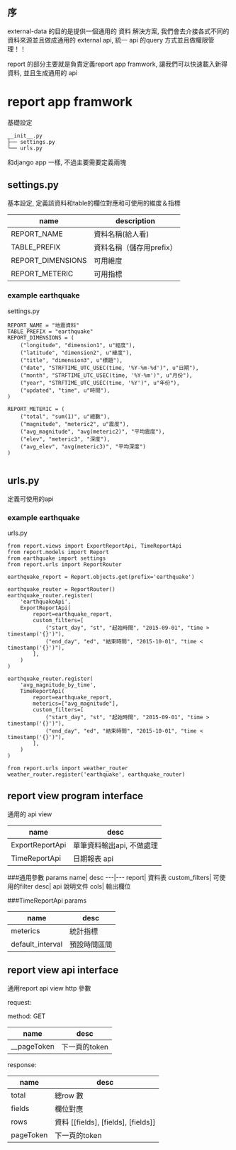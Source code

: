 序
---

external-data 的目的是提供一個通用的 資料 解決方案, 我們會去介接各式不同的資料來源並且做成通用的 external api,
統一 api 的query 方式並且做權限管理！！

report 的部分主要就是負責定義report app framwork, 讓我們可以快速載入新得資料, 並且生成通用的 api 

report app framwork
===

基礎設定

```
__init__.py
├── settings.py  
└── urls.py
```

和django app 一樣, 不過主要需要定義兩塊
## settings.py
基本設定, 定義該資料和table的欄位對應和可使用的維度＆指標

name| description
---|---
REPORT_NAME| 資料名稱(給人看)
TABLE_PREFIX| 資料名稱（儲存用prefix）
REPORT_DIMENSIONS| 可用維度
REPORT_METERIC| 可用指標

### example earthquake
settings.py
```
REPORT_NAME = "地震資料"
TABLE_PREFIX = "earthquake"
REPORT_DIMENSIONS = (
    ("longitude", "dimension1", u"經度"),
    ("latitude", "dimension2", u"緯度"),
    ("title", "dimension3", u"標題"),
    ("date", "STRFTIME_UTC_USEC(time, '%Y-%m-%d')", u"日期"),
    ("month", "STRFTIME_UTC_USEC(time, '%Y-%m')", u"月份"),
    ("year", "STRFTIME_UTC_USEC(time, '%Y')", u"年份"),
    ("updated", "time", u"時間"),
)

REPORT_METERIC = (
    ("total", "sum(1)", u"總數"),
    ("magnitude", "meteric2", u"震度"),
    ("avg_magnitude", "avg(meteric2)", "平均震度"),
    ("elev", "meteric3", "深度"),
    ("avg_elev", "avg(meteric3)", "平均深度")
)


```

## urls.py
定義可使用的api

### example earthquake
urls.py
``` 
from report.views import ExportReportApi, TimeReportApi
from report.models import Report
from earthquake import settings
from report.urls import ReportRouter

earthquake_report = Report.objects.get(prefix='earthquake')

earthquake_router = ReportRouter()
earthquake_router.register(
    'earthquakeApi',
    ExportReportApi(
        report=earthquake_report,
        custom_filters=[
            ("start_day", "st", "起始時間", "2015-09-01", "time > timestamp('{}')"),
            ("end_day", "ed", "結束時間", "2015-10-01", "time < timestamp('{}')"),
        ],
    )
)

earthquake_router.register(
    'avg_magnitude_by_time',
    TimeReportApi(
        report=earthquake_report,
        meterics=["avg_magnitude"],
        custom_filters=[
            ("start_day", "st", "起始時間", "2015-09-01", "time > timestamp('{}')"),
            ("end_day", "ed", "結束時間", "2015-10-01", "time < timestamp('{}')"),
        ],
    )
)

from report.urls import weather_router
weather_router.register('earthquake', earthquake_router)
```


## report view program interface
通用的 api view

name| desc
---|---
ExportReportApi| 單筆資料輸出api, 不做處理
TimeReportApi| 日期報表 api

###通用參數 params
name| desc
---|---
report| 資料表
custom_filters| 可使用的filter
desc| api 說明文件
cols| 輸出欄位


###TimeReportApi params

name| desc
---|---
meterics| 統計指標
default_interval| 預設時間區間


## report view api interface
通用report api view http 參數

request:

method: GET

name| desc
---|---
__pageToken| 下一頁的token

response:

name| desc
---|---
total| 總row 數
fields| 欄位對應
rows| 資料 [[fields], [fields], [fields]]
pageToken| 下一頁的token

